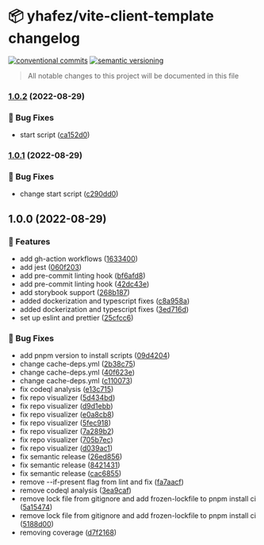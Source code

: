 # 📦 yhafez/vite-client-template changelog

[![conventional commits](https://img.shields.io/badge/conventional%20commits-1.0.0-yellow.svg)](https://conventionalcommits.org)
[![semantic versioning](https://img.shields.io/badge/semantic%20versioning-2.0.0-green.svg)](https://semver.org)

> All notable changes to this project will be documented in this file

### [1.0.2](https://github.com/yhafez/vite-client-template/compare/v1.0.1...v1.0.2) (2022-08-29)


### 🐛 Bug Fixes

* start script ([ca152d0](https://github.com/yhafez/vite-client-template/commit/ca152d09cb0702d6c8a045a2f012a1089de95ef3))

### [1.0.1](https://github.com/yhafez/vite-client-template/compare/v1.0.0...v1.0.1) (2022-08-29)


### 🐛 Bug Fixes

* change start script ([c290dd0](https://github.com/yhafez/vite-client-template/commit/c290dd0cd3b618f14afa2d3b3c00a06ab4d2b16a))

## 1.0.0 (2022-08-29)


### 🍕 Features

* add gh-action workflows ([1633400](https://github.com/yhafez/vite-client-template/commit/16334006bf0c9f88268d93ebf2ed2e44c3f94052))
* add jest ([060f203](https://github.com/yhafez/vite-client-template/commit/060f203e0106fe09b31f1b530315fb63c8c5ebc3))
* add pre-commit linting hook ([bf6afd8](https://github.com/yhafez/vite-client-template/commit/bf6afd8be91ae0b4422ed3e2e82c3cb123b24a60))
* add pre-commit linting hook ([42dc43e](https://github.com/yhafez/vite-client-template/commit/42dc43e670e710ad5d190274937c677c9ac05c21))
* add storybook support ([268b187](https://github.com/yhafez/vite-client-template/commit/268b187fce5d0dd76c760dd21bd74cc4f08d620d))
* added dockerization and typescript fixes ([c8a958a](https://github.com/yhafez/vite-client-template/commit/c8a958a5a90e232a04ba14731f587c5ed08b7aff))
* added dockerization and typescript fixes ([3ed716d](https://github.com/yhafez/vite-client-template/commit/3ed716d634839737f60d4eeed45a3eceb6050185))
* set up eslint and prettier ([25cfcc6](https://github.com/yhafez/vite-client-template/commit/25cfcc6868fccb4759ca241738d5d040e0577c06))


### 🐛 Bug Fixes

* add pnpm version to install scripts ([09d4204](https://github.com/yhafez/vite-client-template/commit/09d42040b615d0d361952c9fa4d56c1d47379424))
* change cache-deps.yml ([2b38c75](https://github.com/yhafez/vite-client-template/commit/2b38c75b195f49a11269d1f7ba20d68b717658a3))
* change cache-deps.yml ([40f623e](https://github.com/yhafez/vite-client-template/commit/40f623e7456f8a2a4ad45044d99c9d1da55e545a))
* change cache-deps.yml ([c110073](https://github.com/yhafez/vite-client-template/commit/c1100730c8beb394461f5b775618c8c3d8f0fa04))
* fix codeql analysis ([e13c715](https://github.com/yhafez/vite-client-template/commit/e13c715cc65f95781a3709f8b64eb645a8b67410))
* fix repo visualizer ([5d434bd](https://github.com/yhafez/vite-client-template/commit/5d434bd47ef44ead9c8b33ab0e93bb2b6ea32901))
* fix repo visualizer ([d9d1ebb](https://github.com/yhafez/vite-client-template/commit/d9d1ebb84c4b77106710cfdd2fdb592a9ca5bb64))
* fix repo visualizer ([e0a8cb8](https://github.com/yhafez/vite-client-template/commit/e0a8cb8be291b05ce810340eca96025d0fdba362))
* fix repo visualizer ([5fec918](https://github.com/yhafez/vite-client-template/commit/5fec9180b9203292d4ae675ade1c9a4cf939625a))
* fix repo visualizer ([7a289b2](https://github.com/yhafez/vite-client-template/commit/7a289b287a62573f756016eefc27f6e978da6902))
* fix repo visualizer ([705b7ec](https://github.com/yhafez/vite-client-template/commit/705b7ec3c05bb8f146e6e6fe3f76c4a3347aa9d9))
* fix repo visualizer ([d039ac1](https://github.com/yhafez/vite-client-template/commit/d039ac10d5c9336939fddbf666de77a3388da3fe))
* fix semantic release ([26ed856](https://github.com/yhafez/vite-client-template/commit/26ed856a81d6a65e6e69ec5f6362972529575ec5))
* fix semantic release ([8421431](https://github.com/yhafez/vite-client-template/commit/84214311f842f3cb01e58ede239da60a3e9c43e8))
* fix semantic release ([cac6855](https://github.com/yhafez/vite-client-template/commit/cac685542a73a6a8912a2c5de06956308e642a43))
* remove --if-present flag from lint and fix ([fa7aacf](https://github.com/yhafez/vite-client-template/commit/fa7aacfcdc9845c4c6cdaf30b0f44f9e0226d77f))
* remove codeql analysis ([3ea9caf](https://github.com/yhafez/vite-client-template/commit/3ea9caf98676fdd44ac268510ed7587d5287786e))
* remove lock file from gitignore and add frozen-lockfile to pnpm install ci ([5a15474](https://github.com/yhafez/vite-client-template/commit/5a15474e9a31f4fba43ccb8b537ac7c1319f188a))
* remove lock file from gitignore and add frozen-lockfile to pnpm install ci ([5188d00](https://github.com/yhafez/vite-client-template/commit/5188d00773ee30c151fdd1f0f0b8c9f547a4538c))
* removing coverage ([d7f2168](https://github.com/yhafez/vite-client-template/commit/d7f2168c40dee9bf4a16f4ed8ababaf3435910d3))
